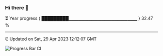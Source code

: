 ### Hi there 👋

⏳ Year progress { █████████▁▁▁▁▁▁▁▁▁▁▁▁▁▁▁▁▁▁▁▁▁ } 32.47 %

---

⏰ Updated on Sat, 29 Apr 2023 12:12:07 GMT

![Progress Bar CI](https://github.com/Shyam-Makwana/GitHub-Actions-Demo/workflows/Progress%20Bar%20CI/badge.svg)
